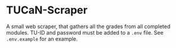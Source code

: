 # TUCaN-Scraper
A small web scraper, that gathers all the grades from all completed modules.
TU-ID and password must be added to a `.env` file. See `.env.example` for an example.